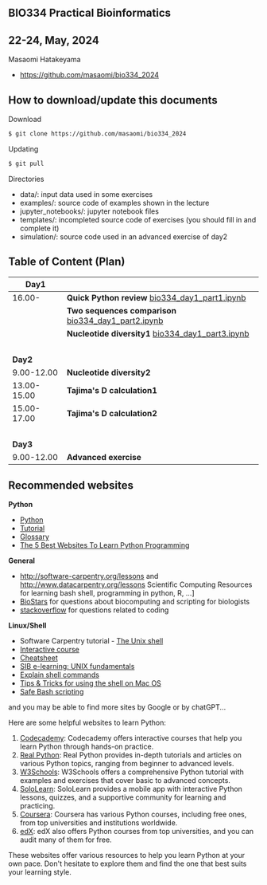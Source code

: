 ## BIO334 Practical Bioinformatics

## 22-24, May, 2024

Masaomi Hatakeyama
- https://github.com/masaomi/bio334_2024

## How to download/update this documents

Download
```bash
$ git clone https://github.com/masaomi/bio334_2024
```

Updating
```bash
$ git pull
```

Directories
- data/: input data used in some exercises
- examples/: source code of examples shown in the lecture
- jupyter_notebooks/: jupyter notebook files
- templates/: incompleted source code of exercises (you should fill in and complete it)
- simulation/: source code used in an advanced exercise of day2

## Table of Content (Plan)

**Day1** | &nbsp; 
-------|-------
16.00- | **Quick Python review** [bio334_day1_part1.ipynb](jupyter_notebooks/bio334_day1_part1.ipynb)
　     | **Two sequences comparison** [bio334_day1_part2.ipynb](jupyter_notebooks/bio334_day1_part2.ipynb)
　     | **Nucleotide diversity1** [bio334_day1_part3.ipynb](jupyter_notebooks/bio334_day1_part3.ipynb)
 &nbsp;| &nbsp;
**Day2** | &nbsp; 
9.00-12.00 | **Nucleotide diversity2**
13.00-15.00 | **Tajima's D calculation1**
15.00-17.00 | **Tajima's D calculation2**
 &nbsp;| &nbsp;
**Day3** | &nbsp; 
9.00-12.00 | **Advanced exercise**

## Recommended websites

**Python**
- [Python](https://www.python.org/) 
- [Tutorial](https://docs.python.org/3/tutorial/)
- [Glossary](https://docs.python.org/3/glossary.html#glossary)
- [The 5 Best Websites To Learn Python Programming](http://www.makeuseof.com/tag/5-websites-learn-python-programming/)

**General**  
- <http://software-carpentry.org/lessons> and <http://www.datacarpentry.org/lessons>
  Scientific Computing Resources for learning bash shell, programming in python, R, …]  
- [BioStars](https://www.biostars.org/) for questions about biocomputing and scripting for biologists  
- [stackoverflow](http://stackoverflow.com/) for questions related to coding

**Linux/Shell**  
- Software Carpentry tutorial - [The Unix shell](http://swcarpentry.github.io/shell-novice)   
- [Interactive course](http://www.learnshell.org/)  
- [Cheatsheet](https://github.com/swcarpentry/boot-camps/blob/master/shell/shell_cheatsheet.md)  
- [SIB e-learning: UNIX fundamentals](http://edu.isb-sib.ch/pluginfile.php/2878/mod_resource/content/3/couselab-html/content.html)  
- [Explain shell commands](http://explainshell.com/)   
- [Tips & Tricks for using the shell on Mac OS](http://furbo.org/2014/09/03/the-terminal/)  
- [Safe Bash scripting](http://robertmuth.blogspot.ch/2012/08/better-bash-scripting-in-15-minutes.html)

and you may be able to find more sites by Google or by chatGPT...

Here are some helpful websites to learn Python:

1. [Codecademy](https://www.codecademy.com/learn/learn-python-3): 
   Codecademy offers interactive courses that help you learn Python through hands-on practice.
2. [Real Python](https://realpython.com/): 
   Real Python provides in-depth tutorials and articles on various Python topics, ranging from beginner to advanced levels.
3. [W3Schools](https://www.w3schools.com/python/): 
   W3Schools offers a comprehensive Python tutorial with examples and exercises that cover basic to advanced concepts.
4. [SoloLearn](https://www.sololearn.com/Course/Python/): 
   SoloLearn provides a mobile app with interactive Python lessons, quizzes, and a supportive community for learning and practicing.
5. [Coursera](https://www.coursera.org/courses?query=python): 
   Coursera has various Python courses, including free ones, from top universities and institutions worldwide.
6. [edX](https://www.edx.org/learn/python): 
   edX also offers Python courses from top universities, and you can audit many of them for free.

These websites offer various resources to help you learn Python at your own pace. Don't hesitate to explore them and find the one that best suits your learning style.
